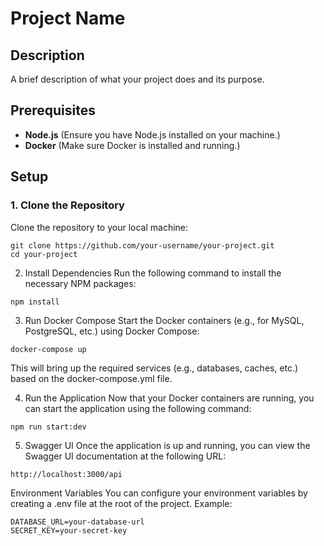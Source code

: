 # Project Name

## Description
A brief description of what your project does and its purpose.

## Prerequisites

- **Node.js** (Ensure you have Node.js installed on your machine.)
- **Docker** (Make sure Docker is installed and running.)

## Setup

### 1. Clone the Repository
Clone the repository to your local machine:

```
git clone https://github.com/your-username/your-project.git
cd your-project
```

2. Install Dependencies
Run the following command to install the necessary NPM packages:

```
npm install
```
3. Run Docker Compose
Start the Docker containers (e.g., for MySQL, PostgreSQL, etc.) using Docker Compose:

```
docker-compose up
```
This will bring up the required services (e.g., databases, caches, etc.) based on the docker-compose.yml file.

4. Run the Application
Now that your Docker containers are running, you can start the application using the following command:

```
npm run start:dev
```
5. Swagger UI
Once the application is up and running, you can view the Swagger UI documentation at the following URL:

```
http://localhost:3000/api
```
Environment Variables
You can configure your environment variables by creating a .env file at the root of the project. Example:

```
DATABASE_URL=your-database-url
SECRET_KEY=your-secret-key
```
